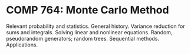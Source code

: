 # COMP 764: Monte Carlo Method

Relevant probability and statistics. General history. Variance reduction for sums and integrals. Solving linear and nonlinear equations. Random, pseudorandom generators; random trees. Sequential methods. Applications.